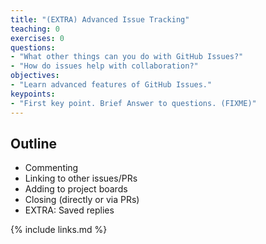 ```yaml
---
title: "(EXTRA) Advanced Issue Tracking"
teaching: 0
exercises: 0
questions:
- "What other things can you do with GitHub Issues?"
- "How do issues help with collaboration?"
objectives:
- "Learn advanced features of GitHub Issues."
keypoints:
- "First key point. Brief Answer to questions. (FIXME)"
---
```


## Outline

- Commenting
- Linking to other issues/PRs
- Adding to project boards
- Closing (directly or via PRs)
- EXTRA: Saved replies

{% include links.md %}

